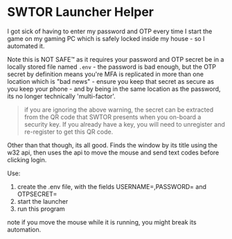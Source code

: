 # SWTOR Launcher Helper

I got sick of having to enter my password and OTP every time I start the game on my gaming PC which is safely locked inside my house - so I automated it.

Note this is NOT SAFE™ as it requires your password and OTP secret be in a locally stored file named `.env` - the password is bad enough, but the OTP secret by definition means you're MFA is replicated in more than one location which is "bad news" - ensure you keep that secret as secure as you keep your phone - and by being in the same location as the password, its no longer technically 'multi-factor'.

> if you are ignoring the above warning, the secret can be extracted from the QR code that SWTOR presents when you on-board a security key. If you already have a key, you will need to unregister and re-register to get this QR code.

Other than that though, its all good. Finds the window by its title using the w32 api, then uses the api to move the mouse and send text codes before clicking login.

Use:

1. create the .env file, with the fields USERNAME=,PASSWORD= and OTPSECRET=
2. start the launcher
3. run this program

note if you move the mouse while it is running, you might break its automation.
